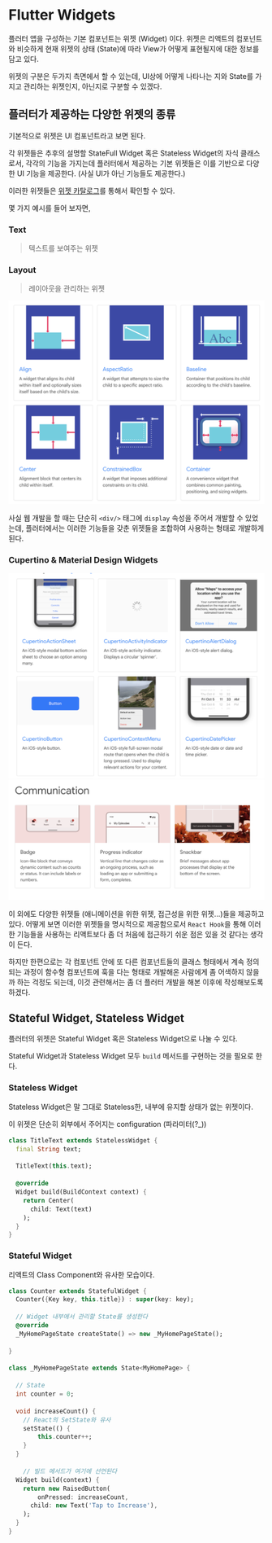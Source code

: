 # Flutter Widgets

플러터 앱을 구성하는 기본 컴포넌트는 위젯 (Widget) 이다.
위젯은 리액트의 컴포넌트와 비슷하게 현재 위젯의 상태 (State)에 따라 View가 어떻게 표현될지에 대한 정보를 담고 있다.

위젯의 구분은 두가지 측면에서 할 수 있는데, UI상에 어떻게 나타나는 지와 State를 가지고 관리하는 위젯인지, 아닌지로 구분할 수 있겠다.

## 플러터가 제공하는 다양한 위젯의 종류

기본적으로 위젯은 UI 컴포넌트라고 보면 된다.

각 위젯들은 추후의 설명할 StateFull Widget 혹은 Stateless Widget의 자식 클래스로서, 각각의 기능을 가지는데
플러터에서 제공하는 기본 위젯들은 이를 기반으로 다양한 UI 기능을 제공한다. (사실 UI가 아닌 기능들도 제공한다.)

이러한 위젯들은 [위젯 카탈로그](https://docs.flutter.dev/ui/widgets)를 통해서 확인할 수 있다.

몇 가지 예시를 들어 보자면,

### Text

> 텍스트를 보여주는 위젯

### Layout

> 레이아웃을 관리하는 위젯

![layout_widgets](./imgs/layout_widgets.png)

사실 웹 개발을 할 때는 단순히 `<div/>` 태그에 `display` 속성을 주어서 개발할 수 있었는데, 플러터에서는 이러한 기능들을 갖춘 위젯들을 조합하여 사용하는 형태로 개발하게 된다.

### Cupertino & Material Design Widgets

![cupertino](./imgs/cupertino_widgets.png)
![material](./imgs/material_widgets.png)

이 외에도 다양한 위젯들 (애니메이션을 위한 위젯, 접근성을 위한 위젯...)들을 제공하고 있다.
어떻게 보면 이러한 위젯들을 명시적으로 제공함으로서 `React Hook`을 통해 이러한 기능들을 사용하는 리액트보다 좀 더 처음에 접근하기 쉬운 점은 있을 것 같다는 생각이 든다.

하지만 한편으로는 각 컴포넌트 안에 또 다른 컴포넌트들의 클래스 형태에서 계속 정의되는 과정이 함수형 컴포넌트에 훅을 다는 형태로 개발해온 사람에게 좀 어색하지 않을까 하는 걱정도 되는데, 이것 관련해서는 좀 더 플러터 개발을 해본 이후에 작성해보도록 하겠다.

## Stateful Widget, Stateless Widget

플러터의 위젯은 Stateful Widget 혹은 Stateless Widget으로 나눌 수 있다.

Stateful Widget과 Stateless Widget 모두 `build` 메서드를 구현하는 것을 필요로 한다.

### Stateless Widget

Stateless Widget은 말 그대로 Stateless한, 내부에 유지할 상태가 없는 위젯이다.

이 위젯은 단순히 외부에서 주어지는 configuration (파라미터(?\_))

```dart
class TitleText extends StatelessWidget {
  final String text;

  TitleText(this.text);

  @override
  Widget build(BuildContext context) {
    return Center(
      child: Text(text)
    );
  }
}
```

### Stateful Widget

리액트의 Class Component와 유사한 모습이다.

```dart
class Counter extends StatefulWidget {
  Counter({Key key, this.title}) : super(key: key);

  // Widget 내부에서 관리할 State를 생성한다
  @override
  _MyHomePageState createState() => new _MyHomePageState();

}

class _MyHomePageState extends State<MyHomePage> {

  // State
  int counter = 0;

  void increaseCount() {
    // React의 SetState와 유사
    setState(() {
        this.counter++;
    }
  }

	// 빌드 메서드가 여기에 선언된다
  Widget build(context) {
    return new RaisedButton(
        onPressed: increaseCount,
      child: new Text('Tap to Increase'),
    );
  }
}
```
